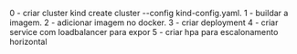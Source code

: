 0 - criar cluster kind create cluster --config kind-config.yaml.
1 - buildar a imagem.
2 - adicionar imagem no docker.
3 - criar deployment
4 - criar service com loadbalancer para expor
5 - criar hpa para escalonamento horizontal

